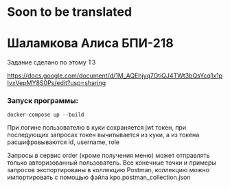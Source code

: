 # Soon to be translated
# Шаламкова Алиса БПИ-218
Задание сделано по этому ТЗ

https://docs.google.com/document/d/1M_AQEhjyq7GtiQJ4TWt3bQsYcq1x1pIvxVepMY8S0Ps/edit?usp=sharing

### Запуск программы:
```
docker-compose up --build
```

При логине пользователю в куки сохраняется jwt токен, 
при последующих запросах токен вычитывается из куки, а из токена расшифровываются id, username, role

Запросы в сервис order (кроме получения меню) может отправлять только авторизованный пользователь.
Все конечные точки и примеры запросов экспортированы в коллекцию Postman,
коллекцию можно импортировать с помощью файла kpo.postman_collection.json
